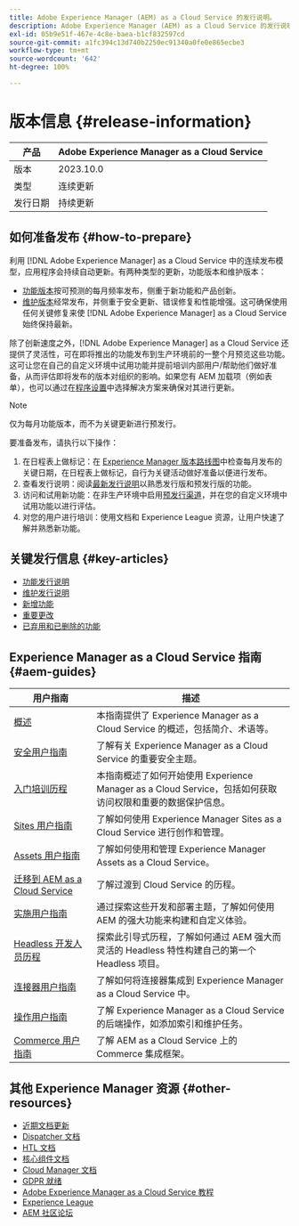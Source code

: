 ```yaml
---
title: Adobe Experience Manager (AEM) as a Cloud Service 的发行说明。
description: Adobe Experience Manager (AEM) as a Cloud Service 的发行说明。
exl-id: 05b9e51f-467e-4c8e-baea-b1cf832597cd
source-git-commit: a1fc394c13d740b2250ec91340a0fe0e865ecbe3
workflow-type: tm+mt
source-wordcount: '642'
ht-degree: 100%

---
```


# 版本信息 {#release-information}

| 产品 | Adobe Experience Manager as a Cloud Service |
|---|---|
| 版本 | 2023.10.0 |
| 类型 | 连续更新 |
| 发行日期 | 持续更新 |

## 如何准备发布 {#how-to-prepare}

利用 [!DNL Adobe Experience Manager] as a Cloud Service 中的连续发布模型，应用程序会持续自动更新。有两种类型的更新，功能版本和维护版本：

* [功能版本](/help/release-notes/release-notes-cloud/release-notes-current.md)按可预测的每月频率发布，侧重于新功能和产品创新。
* [维护版本](/help/release-notes/maintenance/latest.md)经常发布，并侧重于安全更新、错误修复和性能增强。这可确保使用任何关键修复来使 [!DNL Adobe Experience Manager] as a Cloud Service 始终保持最新。

除了创新速度之外，[!DNL Adobe Experience Manager] as a Cloud Service 还提供了灵活性，可在即将推出的功能发布到生产环境前的一整个月预览这些功能。这可让您在自己的自定义环境中试用功能并提前培训内部用户/帮助他们做好准备，从而评估即将发布的版本对组织的影响。如果您有 AEM 加载项（例如表单），也可以通过在[程序设置](/help/implementing/cloud-manager/getting-access-to-aem-in-cloud/creating-production-programs.md)中选择解决方案来确保对其进行更新。

>[!NOTE]
>
>仅为每月功能版本，而不为关键更新进行预发行。

要准备发布，请执行以下操作：

1. 在日程表上做标记：在 [Experience Manager 版本路线图](https://experienceleague.adobe.com/docs/experience-manager-release-information/aem-release-updates/update-releases-roadmap.html#aem-as-cloud-service)中检查每月发布的关键日期，在日程表上做标记，自行为关键活动做好准备以便进行发布。
1. 查看发行说明：阅读[最新发行说明](/help/release-notes/release-notes-cloud/release-notes-current.md)以熟悉发行版和预发行版的功能。
1. 访问和试用新功能：在非生产环境中启用[预发行渠道](/help/release-notes/prerelease.md)，并在您的自定义环境中试用功能以进行评估。
1. 对您的用户进行培训：使用文档和 Experience League 资源，让用户快速了解并熟悉新功能。

## 关键发行信息 {#key-articles}

* [功能发行说明](/help/release-notes/release-notes-cloud/release-notes-current.md)
* [维护发行说明](/help/release-notes/maintenance/latest.md)
* [新增功能](what-is-new.md)
* [重要更改](aem-cloud-changes.md)
* [已弃用和已删除的功能](deprecated-removed-features.md)

## Experience Manager as a Cloud Service 指南 {#aem-guides}

| 用户指南 | 描述 |
|---|---|
| [概述](/help/overview/home.md) | 本指南提供了 Experience Manager as a Cloud Service 的概述，包括简介、术语等。 |
| [安全用户指南](/help/security/home.md) | 了解有关 Experience Manager as a Cloud Service 的重要安全主题。 |
| [入门培训历程](/help/journey-onboarding/overview.md) | 本指南概述了如何开始使用 Experience Manager as a Cloud Service，包括如何获取访问权限和重要的数据保护信息。 |
| [Sites 用户指南](/help/sites-cloud/home.md) | 了解如何使用 Experience Manager Sites as a Cloud Service 进行创作和管理。 |
| [Assets 用户指南](/help/assets/home.md) | 了解如何使用和管理 Experience Manager Assets as a Cloud Service。 |
| [迁移到 AEM as a Cloud Service](/help/journey-migration/getting-started.md) | 了解过渡到 Cloud Service 的历程。 |
| [实施用户指南](/help/implementing/home.md) | 通过探索这些开发和部署主题，了解如何使用 AEM 的强大功能来构建和自定义体验。 |
| [Headless 开发人员历程](/help/journey-headless/developer/overview.md) | 探索此引导式历程，了解如何通过 AEM 强大而灵活的 Headless 特性构建自己的第一个 Headless 项目。 |
| [连接器用户指南](/help/connectors/home.md) | 了解如何将连接器集成到 Experience Manager as a Cloud Service 中。 |
| [操作用户指南](/help/operations/home.md) | 了解 Experience Manager as a Cloud Service 的后端操作，如添加索引和维护任务。 |
| [Commerce 用户指南](/help/commerce-cloud/home.md) | 了解 AEM as a Cloud Service 上的 Commerce 集成框架。 |

## 其他 Experience Manager 资源 {#other-resources}

* [近期文档更新](https://experienceleague.adobe.com/docs/experience-manager-release-information/aem-release-updates/doc-updates/documentation-updates.html)
* [Dispatcher 文档](/help/implementing/dispatcher/overview.md)
* [HTL 文档](https://experienceleague.adobe.com/docs/experience-manager-htl/using/overview.html)
* [核心组件文档](https://experienceleague.adobe.com/docs/experience-manager-core-components/using/introduction.html?lang=zh-Hans)
* [Cloud Manager 文档](https://experienceleague.adobe.com/docs/experience-manager-cloud-service/onboarding/what-is-required/navigate-to-cloud-manager.html)
* [GDPR 就绪](/help/compliance/data-privacy-and-protection-readiness/aem-readiness.md)
* [Adobe Experience Manager as a Cloud Service 教程](https://experienceleague.adobe.com/docs/experience-manager-learn/cloud-service/overview.html)
* [Experience League](https://guided.adobe.com/?promoid=K42KVXHD&amp;mv=other#solutions/experience-manager)
* [AEM 社区论坛](https://forums.adobe.com/community/experience-cloud/marketing-cloud/experience-manager)

